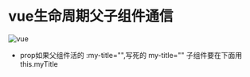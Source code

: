 # vue生命周期父子组件通信 #

![vue](https://images.cnblogs.com/cnblogs_com/fly_dragon/276813/o_lifecycle-%E6%A0%87%E6%B3%A8%E7%89%88%E6%9C%AC.png)

- prop如果父组件活的 :my-title="",写死的 my-title="" 子组件要在下面用 this.myTitle
